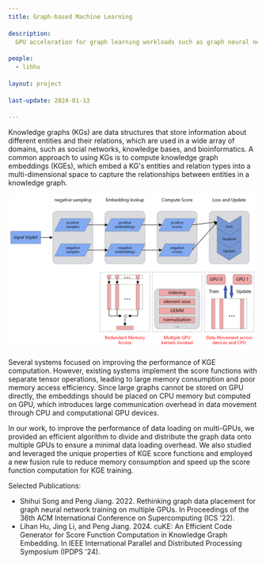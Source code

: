 ```yaml
---
title: Graph-based Machine Learning

description: 
  GPU acceleration for graph learning workloads such as graph neural networks and knowledge graph embedding. 
  
people:
  - lihhu

layout: project

last-update: 2024-01-13

---
```

Knowledge graphs (KGs) are data structures that store information about different entities and their relations, which are used in a wide array of domains, such as social networks, knowledge bases, and bioinformatics. A common approach to using KGs is to compute knowledge graph embeddings (KGEs), which embed a KG's entities and relation types into a multi-dimensional space to capture the relationships between entities in a knowledge graph. 

<img src="/img/project-images/graph learning.png" alt="Graph pattern mining examples" width="700"/>

Several systems focused on improving the performance of KGE computation. However, existing systems implement the score functions with separate tensor operations, leading to large memory consumption and poor memory access efficiency. Since large graphs cannot be stored on GPU directly, the embeddings should be placed on CPU memory but computed on GPU, which introduces large communication overhead in data movement through CPU and computational GPU devices.

In our work, to improve the performance of data loading on multi-GPUs, we provided an efficient algorithm to divide and distribute the graph data onto multiple GPUs to ensure a minimal data loading overhead. We also studied and leveraged the unique properties of KGE score functions and employed a new fusion rule to reduce memory consumption and speed up the score function computation for KGE training.


Selected Publications:
- Shihui Song and Peng Jiang. 2022. Rethinking graph data placement for graph neural network training on multiple GPUs. In Proceedings of the 36th ACM International Conference on Supercomputing (ICS '22).
- Lihan Hu, Jing Li, and Peng Jiang. 2024. cuKE: An Efficient Code Generator for Score Function Computation in Knowledge Graph Embedding. In IEEE International Parallel and Distributed Processing Symposium (IPDPS '24).



